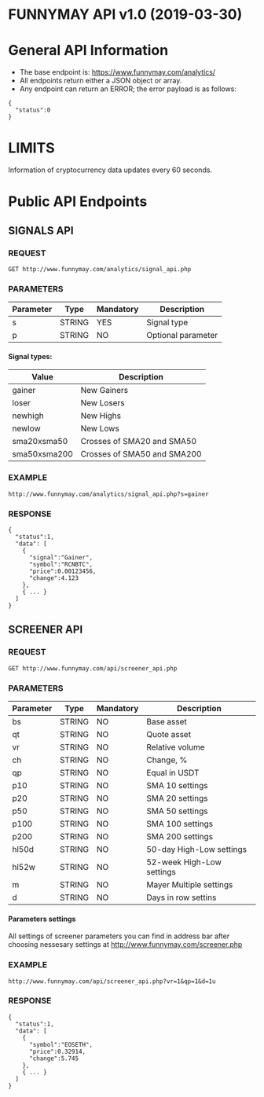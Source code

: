 FUNNYMAY API v1.0 (2019-03-30)
=====================
General API Information
=====================

* The base endpoint is: https://www.funnymay.com/analytics/
* All endpoints return either a JSON object or array.
* Any endpoint can return an ERROR; the error payload is as follows:

```
{
  "status":0
}
```

LIMITS
=====================
Information of cryptocurrency data updates every 60 seconds.


Public API Endpoints
=====================

SIGNALS API
-----------------------------------

### REQUEST
```
GET http://www.funnymay.com/analytics/signal_api.php
```

### PARAMETERS
Parameter |Type     |Mandatory |Description
----------|---------|----------|--------------------
s         |STRING   |YES       |Signal type
p         |STRING   |NO        |Optional parameter

#### Signal types:
Value           |Description
----------------|----------------------
gainer          |New Gainers
loser           |New Losers
newhigh         |New Highs
newlow          |New Lows
sma20xsma50     |Crosses of SMA20 and SMA50
sma50xsma200    |Crosses of SMA50 and SMA200

### EXAMPLE
```
http://www.funnymay.com/analytics/signal_api.php?s=gainer
```

### RESPONSE
```
{
  "status":1,
  "data": [
    {
      "signal":"Gainer",
      "symbol":"RCNBTC",
      "price":0.00123456,
      "change":4.123
    },
    { ... }
  ]
}
```


SCREENER API
-----------------------------------

### REQUEST
```
GET http://www.funnymay.com/api/screener_api.php
```
### PARAMETERS
Parameter |Type     |Mandatory |Description
----------|---------|----------|--------------------
bs        |STRING   |NO        |Base asset
qt        |STRING   |NO        |Quote asset
vr        |STRING   |NO        |Relative volume
ch        |STRING   |NO        |Change, %
qp        |STRING   |NO        |Equal in USDT
p10       |STRING   |NO        |SMA 10 settings
p20       |STRING   |NO        |SMA 20 settings
p50       |STRING   |NO        |SMA 50 settings
p100      |STRING   |NO        |SMA 100 settings
p200      |STRING   |NO        |SMA 200 settings
hl50d     |STRING   |NO        |50-day High-Low settings
hl52w     |STRING   |NO        |52-week High-Low settings
m         |STRING   |NO        |Mayer Multiple settings
d         |STRING   |NO        |Days in row settins

#### Parameters settings
All settings of screener parameters you can find in address bar after choosing nessesary settings at http://www.funnymay.com/screener.php

### EXAMPLE
```
http://www.funnymay.com/api/screener_api.php?vr=1&qp=1&d=1u
```

### RESPONSE
```
{
  "status":1,
  "data": [
    {
      "symbol":"EOSETH",
      "price":0.32914,
      "change":5.745
    },
    { ... }
  ]
}
```

